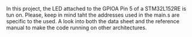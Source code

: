 In this project, the LED attached to the GPIOA Pin 5 of a STM32L152RE is tun on.
Please, keep in mind taht the addresses used in the main.s are specific to the used. A look into both the data sheet and the reference manual to make the code running on other architectures.

